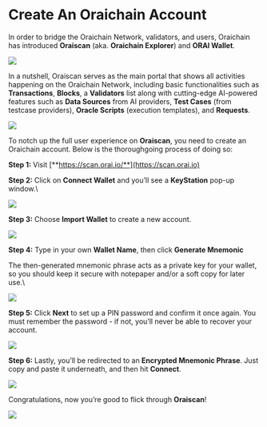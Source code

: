 # Create An Oraichain Account

In order to bridge the Oraichain Network, validators, and users, Oraichain has introduced **Oraiscan** (aka. **Oraichain Explorer**) and **ORAI Wallet**.

![](<../.gitbook/assets/image (23).png>)

In a nutshell, Oraiscan serves as the main portal that shows all activities happening on the Oraichain Network, including basic functionalities such as **Transactions**, **Blocks**, a **Validators** list along with cutting-edge AI-powered features such as **Data Sources** from AI providers, **Test Cases** (from testcase providers), **Oracle Scripts** (execution templates), and **Requests**.

![](<../.gitbook/assets/image (24).png>)

To notch up the full user experience on **Oraiscan**, you need to create an Oraichain account. Below is the thoroughgoing process of doing so:

**Step 1:** Visit [**https://scan.orai.io/**](https://scan.orai.io)

**Step 2:** Click on **Connect Wallet** and you’ll see a **KeyStation** pop-up window.\\

![](<../.gitbook/assets/image (25).png>)

**Step 3:** Choose **Import Wallet** to create a new account.

![](<../.gitbook/assets/image (26).png>)

**Step 4:** Type in your own **Wallet Name**, then click **Generate Mnemonic**

The then-generated mnemonic phrase acts as a private key for your wallet, so you should keep it secure with notepaper and/or a soft copy for later use.\\

![](<../.gitbook/assets/image (27).png>)

**Step 5:** Click **Next** to set up a PIN password and confirm it once again. You must remember the password - if not, you’ll never be able to recover your account.

![](<../.gitbook/assets/image (28).png>)

**Step 6:** Lastly, you’ll be redirected to an **Encrypted Mnemonic Phrase**. Just copy and paste it underneath, and then hit **Connect**.

![](<../.gitbook/assets/image (29).png>)

Congratulations, now you’re good to flick through **Oraiscan**!

![](broken-reference)
